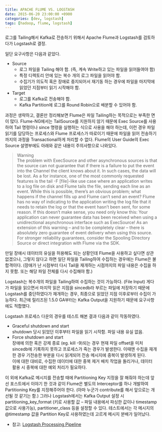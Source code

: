 ```yaml
---
title: APACHE FLUME VS. LOGSTASH
date: 2015-06-20 23:00:00 +0900
categories: [dev, logstash]
tags: [hadoop, flume, logstash]
---
```

로그를 Tailing해서 Kafka로 전송하기 위해서 Apache Flume과 Logstash를 검토하다가 Logstash로 결정.

일단 요구사항은 다음과 같았다.
* Source
  * 로그 파일을 Tailing 해야 함. (즉, 계속 Write하고 있는 파일을 읽어들여야 함)
  * 특정 디렉토리 안에 있는 복수 개의 로그 파일을 읽어야 함.
  * 수집기가 의도적 혹은 장애로 중지되어서 재기동 하는 경우에 파일을 마지막에 읽었던 지점부터 읽기 시작해야 함.
* Target
  * 로그를 Kafka로 전송해야 함.
  * Kafka Partition에 로그를 Round Robin으로 배분할 수 있어야 함.

과정은 생략하고, 결론만 정리해보면 Flume은 파일 Tailing하는 목적으로는 부족한 면이 많다. Flume-NG에서는 TailSource를 지원하지 않기 때문에 Exec Source를 사용하여 Tail 명령이나 since 명령을 실행하는 식으로 사용을 해야 하는데, 이런 경우 파일 읽기를 담당하는 프로세스와 Flume 프로세스가 따로이기 때문에 파일을 읽어 전송하기까지의 과정을 Transactional하게 처리할 수 없다. Flume의 User Guide의 Exec Source 설명부에도 아래와 같은 내용이 주의사항으로 나와있다.

> Warning<br>
> The problem with ExecSource and other asynchronous sources is that the source can not guarantee that if there is a failure to put the event into the Channel the client knows about it. In such cases, the data will be lost. As a for instance, one of the most commonly requested features is the tail -F [file]-like use case where an application writes to a log file on disk and Flume tails the file, sending each line as an event. While this is possible, there’s an obvious problem; what happens if the channel fills up and Flume can’t send an event? Flume has no way of indicating to the application writing the log file that it needs to retain the log or that the event hasn’t been sent, for some reason. If this doesn’t make sense, you need only know this: Your application can never guarantee data has been received when using a unidirectional asynchronous interface such as ExecSource! As an extension of this warning – and to be completely clear – there is absolutely zero guarantee of event delivery when using this source. For stronger reliability guarantees, consider the Spooling Directory Source or direct integration with Flume via the SDK.

만일 장애시 데이터의 유실을 허용해도 되는 상황인데 Flume을 사용하고 싶다면 상관 없겠으나, 그렇지 않다고 하면 일단 파일을 Tailing하여 수집하는 경우에는 Flume은 불합격이다. (장애가 난 시점부터 다시 Tail을 재개하는 시점까지의 파일 내용은 수집을 하지 못함. 또는 해당 파일 전체를 다시 수집해야 함.)

Logstash는 복수개의 파일을 Tailing하여 수집하는 것이 가능하다. (File Input) 게다가 파일을 읽으면서 마지막 읽은 지점을 sincedb라 부르는 파일에 저장하기 때문에 Logstash를 중단하였다가 재개하는 경우, 최종으로 읽었던 지점 이후로부터 수집이 가능하다. 최근에 릴리즈된 1.5.0 GA부터는 Kafka Output을 지원하기 때문에 요구사항에도 적합했다.

Logstash 프로세스 다운의 경우를 테스트 해본 결과 다음과 같이 작동하였다.
* Graceful shutdown and start<br>
  shutdown 당시 읽었던 이후부터 파일을 읽기 시작함. 파일 내용 유실 없음.
* Force shutdown and start<br>
  장애에 의한 혹은 강제 종료 (eg. kill -9)되는 경우 현재 파일 offset을 미처 sincedb에 기록하지 못하고 프로세스가 죽는 경우가 발생한다. 이때엔 수집을 재개한 경우 기전송한 부분을 다시 읽게되어 전송 메시지에 중복이 발생하게 된다.<br>
  이에 대한 대비로, 수집한 데이터에 대한 중복 제거 배치 작업을 돌리거나, 데이터 활용 시 중복에 대한 예외 처리가 필요하다.

이 외에 Kafka로 메시지를 전송할 때에 Partitioning Key 지정을 잘 해줘야 하는데 앞 선 포스트에서 이야기 한 것과 같이 Flume은 별도의 Interceptor를 하나 개발하여 Partitioning Key를 지정해주어야 한다. (아마 누군가 contribute를 해서 앞으로는 개선될 것 같기는 함.) 그러나 Logstash에서는 Kafka Output 설정 시 partitioning_key_format (키로 사용할 값 – 파일 내용에서 파싱한 값이나 timestamp 값으로 사용가능), partitioner_class 등을 설정할 수 있다. 테스트에서는 각 메시지의 @timestamp 값을 Partition Key로 사용하였는데 고르게 메시지 분배가 일어났다.

* 참고: [Logstash Processing Pipeline](https://www.elastic.co/guide/en/logstash/current/pipeline.html)
